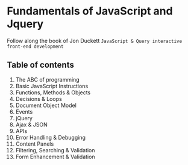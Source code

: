 # Fundamentals of JavaScript and Jquery

Follow along the book of Jon Duckett `JavaScript & Query interactive front-end development`

## Table of contents

1. The ABC of programming
2. Basic JavaScript Instructions
3. Functions, Methods & Objects
4. Decisions & Loops
5. Document Object Model
6. Events
7. jQuery
8. Ajax & JSON
9. APIs
10. Error Handling & Debugging
11. Content Panels
12. Filtering, Searching & Validation
13. Form Enhancement & Validation
